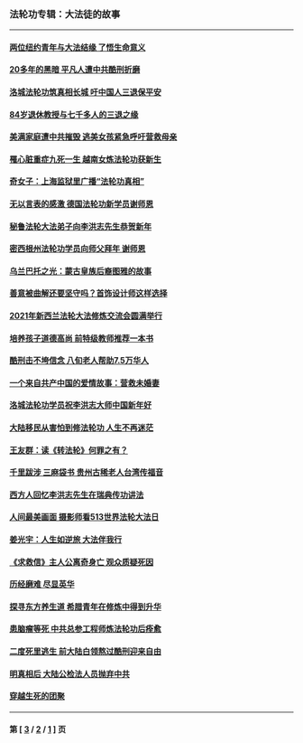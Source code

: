 ### 法轮功专辑：大法徒的故事
---
#### [两位纽约青年与大法结缘 了悟生命意义](../../pages/nf1147481/n14002785.md?08270430) 
#### [20多年的黑暗 平凡人遭中共酷刑折磨](../../pages/nf1147481/n13997976.md?08270430) 
#### [洛城法轮功筑真相长城 吁中国人三退保平安](../../pages/nf1147481/n13892471.md?08270430) 
#### [84岁退休教授与七千多人的三退之缘](../../pages/nf1147481/n13796650.md?08270430) 
#### [美满家庭遭中共摧毁 逃美女孩紧急呼吁营救母亲](../../pages/nf1147481/n13792859.md?08270430) 
#### [罹心脏重症九死一生 越南女炼法轮功获新生](../../pages/nf1147481/n13732766.md?08270430) 
#### [奇女子：上海监狱里广播“法轮功真相”](../../pages/nf1147481/n13726443.md?08270430) 
#### [无以言表的感激 德国法轮功新学员谢师恩](../../pages/nf1147481/n13543790.md?08270430) 
#### [秘鲁法轮大法弟子向李洪志先生恭贺新年](../../pages/nf1147481/n13540182.md?08270430) 
#### [密西根州法轮功学员向师父拜年 谢师恩](../../pages/nf1147481/n13538183.md?08270430) 
#### [乌兰巴托之光：蒙古皇族后裔图雅的故事](../../pages/nf1147481/n13155759.md?08270430) 
#### [善意被曲解还要坚守吗？首饰设计师这样选择](../../pages/nf1147481/n13077575.md?08270430) 
#### [2021年新西兰法轮大法修炼交流会圆满举行](../../pages/nf1147481/n13033149.md?08270430) 
#### [培养孩子道德高尚 前特级教师推荐一本书](../../pages/nf1147481/n12938640.md?08270430) 
#### [酷刑击不垮信念 八旬老人帮助7.5万华人](../../pages/nf1147481/n12880712.md?08270430) 
#### [一个来自共产中国的爱情故事：营救未婚妻](../../pages/nf1147481/n12778386.md?08270430) 
#### [洛城法轮功学员祝李洪志大师中国新年好](../../pages/nf1147481/n12724685.md?08270430) 
#### [大陆移民从害怕到修法轮功 人生不再迷茫](../../pages/nf1147481/n12414325.md?08270430) 
#### [王友群：读《转法轮》何罪之有？](../../pages/nf1147481/n12408647.md?08270430) 
#### [千里跋涉 三麻袋书 贵州古稀老人台湾传福音](../../pages/nf1147481/n12198750.md?08270430) 
#### [西方人回忆李洪志先生在瑞典传功讲法](../../pages/nf1147481/n12099607.md?08270430) 
#### [人间最美画面 摄影师看513世界法轮大法日](../../pages/nf1147481/n12094118.md?08270430) 
#### [姜光宇：人生如逆旅 大法伴我行](../../pages/nf1147481/n12088664.md?08270430) 
#### [《求救信》主人公离奇身亡 观众质疑死因](../../pages/nf1147481/n11845215.md?08270430) 
#### [历经磨难 尽显英华](../../pages/nf1147481/n11723297.md?08270430) 
#### [探寻东方养生道 希腊青年在修炼中得到升华](../../pages/nf1147481/n11494502.md?08270430) 
#### [患脑瘤等死 中共总参工程师炼法轮功后痊愈](../../pages/nf1147481/n11466682.md?08270430) 
#### [二度死里逃生 前大陆白领熬过酷刑迎来自由](../../pages/nf1147481/n11368594.md?08270430) 
#### [明真相后 大陆公检法人员抛弃中共](../../pages/nf1147481/n11358618.md?08270430) 
#### [穿越生死的团聚](../../pages/nf1147481/n11258922.md?08270430) 

---
#### 第 [ [3](./3.md?08270430) / [2](./2.md?08270430) / [1](./1.md?08270430) ] 页
